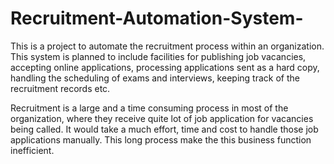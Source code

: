 # Recruitment-Automation-System-
This is a project to automate the recruitment process within an organization. This system is planned to include facilities for publishing job vacancies, accepting online applications, processing applications sent as a hard copy, handling the scheduling of exams and interviews, keeping track of the recruitment records etc.

Recruitment is a large and a time consuming process in most of the organization, where they receive quite lot of job application for vacancies being called. It would take a much effort, time and cost to handle those job applications manually. This long process make the this business function inefficient.
